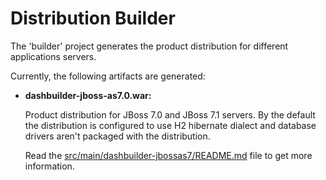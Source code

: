 Distribution Builder
==========================

The 'builder' project generates the product distribution for different applications servers.

Currently, the following artifacts are generated:

* **dashbuilder-jboss-as7.0.war:**

    Product distribution for JBoss 7.0 and JBoss 7.1 servers.
    By the default the distribution is configured to use H2 hibernate dialect and database drivers aren't packaged with the distribution.

    Read the [src/main/dashbuilder-jbossas7/README.md](https://github.com/droolsjbpm/dashboard-builder/blob/master/builder/src/main/jbossas7/README.md) file to get more information.

